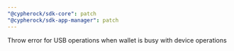 ```yaml
---
"@cypherock/sdk-core": patch
"@cypherock/sdk-app-manager": patch
---
```


Throw error for USB operations when wallet is busy with device operations
